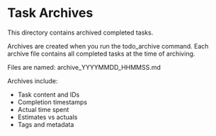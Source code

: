 # Task Archives

This directory contains archived completed tasks.

Archives are created when you run the todo_archive command.
Each archive file contains all completed tasks at the time of archiving.

Files are named: archive_YYYYMMDD_HHMMSS.md

Archives include:
- Task content and IDs
- Completion timestamps
- Actual time spent
- Estimates vs actuals
- Tags and metadata
